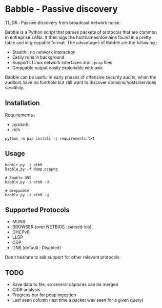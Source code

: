 # Babble - Passive discovery
TL;DR : Passive discovery from broadcast network noise.

Babble is a Python script that parses packets of protocols that are common in entreprise LANs. It then logs the hostnames/domains found in a pretty table and in greppable format.
The advantages of Babble are the following :
- Stealth : no network interaction
- Easily runs in background
- Supports Linux network interfaces and  `.pcap` files
- Greppable output easily exploitable with awk

Babble can be useful in early phases of offensive security audits, when the auditors have no foothold but still want to discover domains/hosts/services stealthily.

## Installation
Requirements :
- pyshark
- rich
```
python -m pip install -r requirements.txt 
```
## Usage
```
babble.py -i eth0
babble.py -f dump.pcapng

# Enable DNS
babble.py -i eth0 -d

# Greppable
babble.py -i eth0 -g
```

## Supported Protocols
- MDNS
- BROWSER (over NETBIOS : parsed too)
- DHCPv6
- LLDP
- CDP
- DNS (default : Disabled)

Don't hesitate to ask support for other relevant protocols

## TODO
- Save data to file, so several captures can be merged
- CIDR analysis
- Progress bar for pcap ingestion
- Last seen column (last time a packet was seen for a given query)

